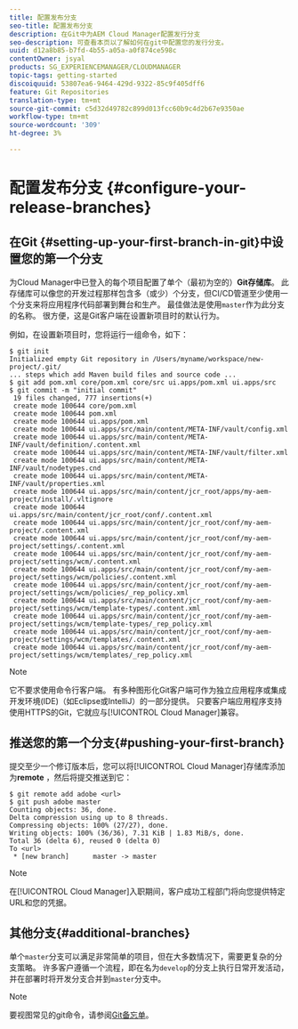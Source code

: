 ```yaml
---
title: 配置发布分支
seo-title: 配置发布分支
description: 在Git中为AEM Cloud Manager配置发行分支
seo-description: 可查看本页以了解如何在git中配置您的发行分支。
uuid: d12a8b85-b7fd-4b55-a05a-a0f874ce598c
contentOwner: jsyal
products: SG_EXPERIENCEMANAGER/CLOUDMANAGER
topic-tags: getting-started
discoiquuid: 53807ea6-9464-429d-9322-85c9f405dff6
feature: Git Repositories
translation-type: tm+mt
source-git-commit: c5d32d49782c899d013fcc60b9c4d2b67e9350ae
workflow-type: tm+mt
source-wordcount: '309'
ht-degree: 3%

---
```



# 配置发布分支 {#configure-your-release-branches}

## 在Git {#setting-up-your-first-branch-in-git}中设置您的第一个分支

为Cloud Manager中已登入的每个项目配置了单个（最初为空的）**Git存储库**。 此存储库可以像您的开发过程那样包含多（或少）个分支，但CI/CD管道至少使用一个分支来将应用程序代码部署到舞台和生产。 最佳做法是使用`master`作为此分支的名称。 很方便，这是Git客户端在设置新项目时的默认行为。

例如，在设置新项目时，您将运行一组命令，如下：

```shell
$ git init
Initialized empty Git repository in /Users/myname/workspace/new-project/.git/
... steps which add Maven build files and source code ...
$ git add pom.xml core/pom.xml core/src ui.apps/pom.xml ui.apps/src
$ git commit -m "initial commit"
 19 files changed, 777 insertions(+)
 create mode 100644 core/pom.xml
 create mode 100644 pom.xml
 create mode 100644 ui.apps/pom.xml
 create mode 100644 ui.apps/src/main/content/META-INF/vault/config.xml
 create mode 100644 ui.apps/src/main/content/META-INF/vault/definition/.content.xml
 create mode 100644 ui.apps/src/main/content/META-INF/vault/filter.xml
 create mode 100644 ui.apps/src/main/content/META-INF/vault/nodetypes.cnd
 create mode 100644 ui.apps/src/main/content/META-INF/vault/properties.xml
 create mode 100644 ui.apps/src/main/content/jcr_root/apps/my-aem-project/install/.vltignore
 create mode 100644 ui.apps/src/main/content/jcr_root/conf/.content.xml
 create mode 100644 ui.apps/src/main/content/jcr_root/conf/my-aem-project/.content.xml
 create mode 100644 ui.apps/src/main/content/jcr_root/conf/my-aem-project/settings/.content.xml
 create mode 100644 ui.apps/src/main/content/jcr_root/conf/my-aem-project/settings/wcm/.content.xml
 create mode 100644 ui.apps/src/main/content/jcr_root/conf/my-aem-project/settings/wcm/policies/.content.xml
 create mode 100644 ui.apps/src/main/content/jcr_root/conf/my-aem-project/settings/wcm/policies/_rep_policy.xml
 create mode 100644 ui.apps/src/main/content/jcr_root/conf/my-aem-project/settings/wcm/template-types/.content.xml
 create mode 100644 ui.apps/src/main/content/jcr_root/conf/my-aem-project/settings/wcm/template-types/_rep_policy.xml
 create mode 100644 ui.apps/src/main/content/jcr_root/conf/my-aem-project/settings/wcm/templates/.content.xml
 create mode 100644 ui.apps/src/main/content/jcr_root/conf/my-aem-project/settings/wcm/templates/_rep_policy.xml
```

>[!NOTE]
>
>它不要求使用命令行客户端。 有多种图形化Git客户端可作为独立应用程序或集成开发环境(IDE)（如Eclipse或IntelliJ）的一部分提供。 只要客户端应用程序支持使用HTTPS的Git，它就应与[!UICONTROL Cloud Manager]兼容。

## 推送您的第一个分支{#pushing-your-first-branch}

提交至少一个修订版本后，您可以将[!UICONTROL Cloud Manager]存储库添加为&#x200B;**remote** ，然后将提交推送到它：

```shell
$ git remote add adobe <url>
$ git push adobe master
Counting objects: 36, done.
Delta compression using up to 8 threads.
Compressing objects: 100% (27/27), done.
Writing objects: 100% (36/36), 7.31 KiB | 1.83 MiB/s, done.
Total 36 (delta 6), reused 0 (delta 0)
To <url>
 * [new branch]      master -> master
```

>[!NOTE]
>
>在[!UICONTROL Cloud Manager]入职期间，客户成功工程部门将向您提供特定URL和您的凭据。

## 其他分支{#additional-branches}

单个`master`分支可以满足非常简单的项目，但在大多数情况下，需要更复杂的分支策略。 许多客户遵循一个流程，即在名为`develop`的分支上执行日常开发活动，并在部署时将开发分支合并到`master`分支中。

>[!NOTE]
>
>要视图常见的git命令，请参阅[Git备忘单](https://github.github.com/training-kit/downloads/github-git-cheat-sheet)。
